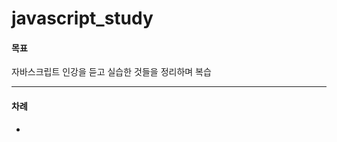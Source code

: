 # javascript_study
<h4>목표</h4>
<p style="font-size: 14px;">자바스크립트 인강을 듣고 실습한 것들을 정리하며 복습</p>
<hr />
<h4>차례</h4>
<ul>
<li></li>
</ul>
